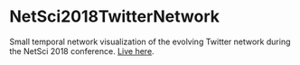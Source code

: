 # NetSci2018TwitterNetwork

Small temporal network visualization of the evolving Twitter network during the NetSci 2018 conference. [Live here](http://ulfaslak.com/NetSci2018TwitterNetwork/index.html). 
